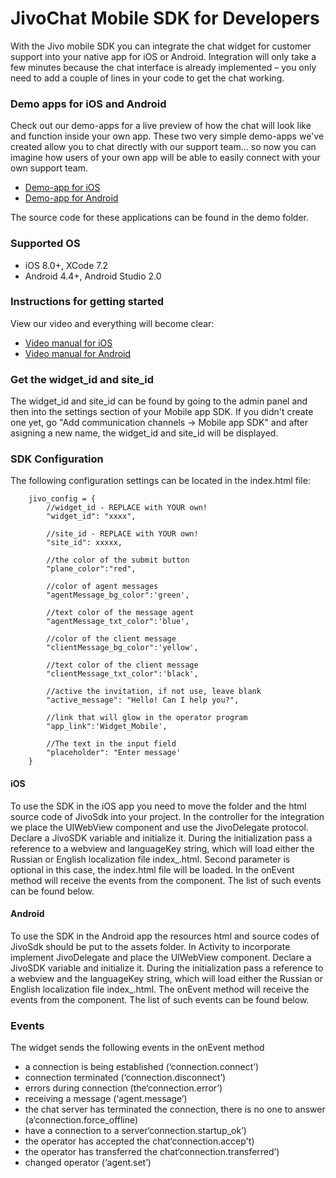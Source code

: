 # JivoChat Mobile SDK for Developers
With the Jivo mobile SDK you can integrate the chat widget for customer support into your native app for iOS or Android. Integration will only take a few minutes because the chat interface is already implemented – you only need to add a couple of lines in your code to get the chat working.

### Demo apps for iOS and Android
Check out our demo-apps for a live preview of how the chat will look like and function inside your own app. These two very simple demo-apps we've created allow you to chat directly with our support team... so now you can imagine how users of your own app will be able to easily connect with your own support team.

- [Demo-app for iOS][iossdkapp]
- [Demo-app for Android][androidsdkapp]

 [iossdkapp]: <https://itunes.apple.com/en/app/jivosite-sdk-dla-razrabotcikov/id1085180661?mt=8>
[androidsdkapp]: <https://play.google.com/store/apps/details?id=com.jivosite.supportapp&hl=en>

The source code for these applications can be found in the demo folder.

### Supported OS
- iOS 8.0+, XCode 7.2
- Android 4.4+, Android Studio 2.0

### Instructions for getting started
View our video and everything will become clear:
- [Video manual for iOS][iosmanual]
- [Video manual for Android][androidmanual]

[iosmanual]: <https://www.youtube.com/watch?v=2M5BqDubp7g>
[androidmanual]: <https://www.youtube.com/watch?v=X5AEWG83G0g>

### Get the widget_id and site_id
The widget_id and site_id can be found by going to the admin panel and then into the settings section of your Mobile app SDK. If you didn't create one yet, go "Add communication channels -> Mobile app SDK" and after asigning a new name, the widget_id and site_id will be displayed.

### SDK Configuration
The following configuration settings can be located in the index.html file:

        jivo_config = {
            //widget_id - REPLACE with YOUR own!
            "widget_id": "xxxx",

            //site_id - REPLACE with YOUR own!
            "site_id": xxxxx,

            //the color of the submit button
            "plane_color":"red",

            //color of agent messages
            "agentMessage_bg_color":'green',

            //text color of the message agent
            "agentMessage_txt_color":'blue',

            //color of the client message
            "clientMessage_bg_color":'yellow',

            //text color of the client message
            "clientMessage_txt_color":'black',

            //active the invitation, if not use, leave blank
            "active_message": "Hello! Can I help you?",

            //link that will glow in the operator program
            "app_link":'Widget_Mobile',

            //The text in the input field
            "placeholder": "Enter message'
        }

#### iOS
To use the SDK in the iOS app you need to move the folder and the html source code of JivoSdk into your project. In the controller for the integration we place the UIWebView component and use the JivoDelegate protocol. Declare a JivoSDK variable and initialize it. During the initialization pass a reference to a webview and languageKey string, which will load either the Russian or English localization file index_<lang>.html. Second parameter is optional in this case, the index.html file will be loaded. In the onEvent method will receive the events from the component. The list of such events can be found  below.

#### Android
To use the SDK in the Android app the resources html and source codes of JivoSdk should be put to the assets folder. In Activity to incorporate implement JivoDelegate and place the UIWebView component. Declare a JivoSDK variable and initialize it. During the initialization pass a reference to a webview and the languageKey string, which will load either the Russian or English localization file index_<lang>.html. The onEvent method will receive the events from the component. The list of such events can be found  below.

### Events
The widget sends the following events in the onEvent method

- a connection is being established (‘connection.connect’)
- connection terminated (‘connection.disconnect’)
- errors during connection (the‘connection.error’)
- receiving a message (‘agent.message’)
- the chat server has terminated the connection, there is no one to answer (a‘connection.force_offline)
- have a connection to a server‘connection.startup_ok’)
- the operator has accepted the chat‘connection.accep't)
- the operator has transferred the chat‘connection.transferred’)
- changed operator (‘agent.set’)

